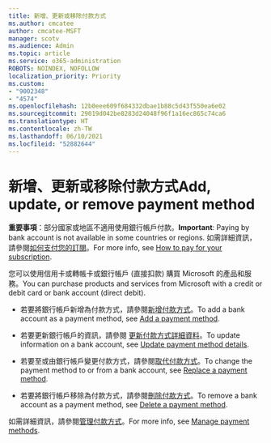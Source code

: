 ```yaml
---
title: 新增、更新或移除付款方式
ms.author: cmcatee
author: cmcatee-MSFT
manager: scotv
ms.audience: Admin
ms.topic: article
ms.service: o365-administration
ROBOTS: NOINDEX, NOFOLLOW
localization_priority: Priority
ms.custom:
- "9002348"
- "4574"
ms.openlocfilehash: 12b0eee609f684332dbae1b88c5d43f550ea6e02
ms.sourcegitcommit: 29019d042be8283d24048f96f1a16ec865c74ca6
ms.translationtype: HT
ms.contentlocale: zh-TW
ms.lasthandoff: 06/10/2021
ms.locfileid: "52882644"
---
```

# <a name="add-update-or-remove-payment-method"></a><span data-ttu-id="3b928-102">新增、更新或移除付款方式</span><span class="sxs-lookup"><span data-stu-id="3b928-102">Add, update, or remove payment method</span></span>

<span data-ttu-id="3b928-103">**重要事項**：部分國家或地區不適用使用銀行帳戶付款。</span><span class="sxs-lookup"><span data-stu-id="3b928-103">**Important**: Paying by bank account is not available in some countries or regions.</span></span> <span data-ttu-id="3b928-104">如需詳細資訊，請參閱[如何支付您的訂閱](/microsoft-365/commerce/billing-and-payments/pay-for-your-subscription)。</span><span class="sxs-lookup"><span data-stu-id="3b928-104">For more info, see [How to pay for your subscription](/microsoft-365/commerce/billing-and-payments/pay-for-your-subscription).</span></span> 

<span data-ttu-id="3b928-105">您可以使用信用卡或轉帳卡或銀行帳戶 (直接扣款) 購買 Microsoft 的產品和服務。</span><span class="sxs-lookup"><span data-stu-id="3b928-105">You can purchase products and services from Microsoft with a credit or debit card or bank account (direct debit).</span></span>

- <span data-ttu-id="3b928-106">若要將銀行帳戶新增為付款方式，請參閱[新增付款方式](/microsoft-365/commerce/billing-and-payments/manage-payment-methods#add-a-payment-method)。</span><span class="sxs-lookup"><span data-stu-id="3b928-106">To add a bank account as a payment method, see [Add a payment method](/microsoft-365/commerce/billing-and-payments/manage-payment-methods#add-a-payment-method).</span></span>

- <span data-ttu-id="3b928-107">若要更新銀行帳戶的資訊，請參閱 [更新付款方式詳細資料](/microsoft-365/commerce/billing-and-payments/manage-payment-methods#update-payment-method-details)。</span><span class="sxs-lookup"><span data-stu-id="3b928-107">To update information on a bank account, see [Update payment method details](/microsoft-365/commerce/billing-and-payments/manage-payment-methods#update-payment-method-details).</span></span>

- <span data-ttu-id="3b928-108">若要至或由銀行帳戶變更付款方式，請參閱[取代付款方式](/microsoft-365/commerce/billing-and-payments/manage-payment-methods#replace-a-payment-method)。</span><span class="sxs-lookup"><span data-stu-id="3b928-108">To change the payment method to or from a bank account, see [Replace a payment method](/microsoft-365/commerce/billing-and-payments/manage-payment-methods#replace-a-payment-method).</span></span>

- <span data-ttu-id="3b928-109">若要將銀行帳戶移除為付款方式，請參閱[刪除付款方式](/microsoft-365/commerce/billing-and-payments/manage-payment-methods#delete-a-payment-method)。</span><span class="sxs-lookup"><span data-stu-id="3b928-109">To remove a bank account as a payment method, see [Delete a payment method](/microsoft-365/commerce/billing-and-payments/manage-payment-methods#delete-a-payment-method).</span></span>

<span data-ttu-id="3b928-110">如需詳細資訊，請參閱[管理付款方式](/microsoft-365/commerce/billing-and-payments/manage-payment-methods)。</span><span class="sxs-lookup"><span data-stu-id="3b928-110">For more info, see [Manage payment methods](/microsoft-365/commerce/billing-and-payments/manage-payment-methods).</span></span>

